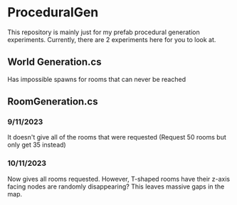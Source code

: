 # ProceduralGen
This repository is mainly just for my prefab procedural generation experiments. Currently, there are 2 experiments here for you to look at.
## World Generation.cs  
Has impossible spawns for rooms that can never be reached
## RoomGeneration.cs 
### 9/11/2023 
It doesn't give all of the rooms that were requested (Request 50 rooms but only get 35 instead)
### 10/11/2023
Now gives all rooms requested. However, T-shaped rooms have their z-axis facing nodes are randomly disappearing? This leaves massive gaps in the map.
